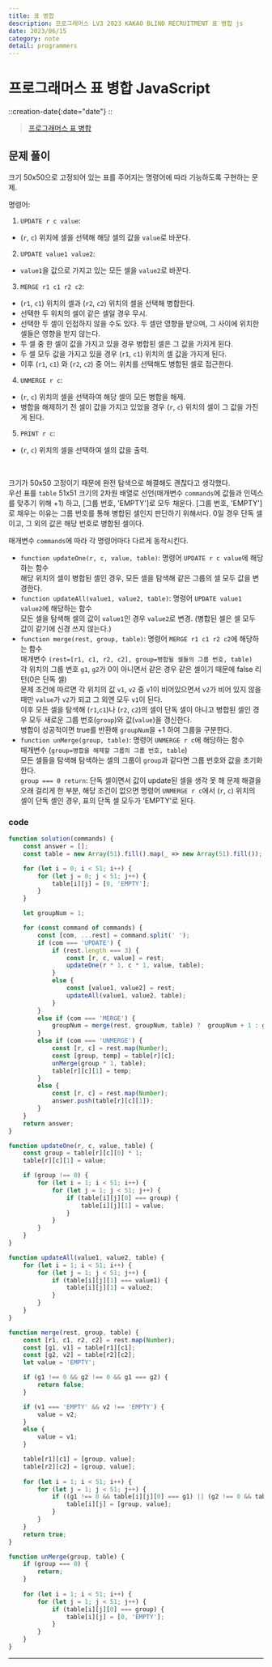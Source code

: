 ```yaml
---
title: 표 병합
description: 프로그래머스 LV3 2023 KAKAO BLIND RECRUITMENT 표 병합 js 
date: 2023/06/15
category: note
detail: programmers
---
```


# 프로그래머스 표 병합 JavaScript
::creation-date{:date="date"}
::

> <a href="https://school.programmers.co.kr/learn/courses/30/lessons/150366" target="_blank" class="font-bold">프로그래머스 표 병합</a>

## 문제 풀이
크기 50x50으로 고정되어 있는 표를 주어지는 명령어에 따라 기능하도록 구현하는 문제.  

명령어: 
1. `UPDATE r c value`:  
- (`r`, `c`) 위치에 셀을 선택해 해당 셀의 값을 `value`로 바꾼다.
2. `UPDATE value1 value2`:  
- `value1`을 값으로 가지고 있는 모든 셀을 `value2`로 바꾼다.
3. `MERGE r1 c1 r2 c2`:  
- (`r1`, `c1`) 위치의 셀과 (`r2`, `c2`) 위치의 셀을 선택해 병합한다.
- 선택한 두 위치의 셀이 같은 셀일 경우 무시.
- 선택한 두 셀이 인접하지 않을 수도 있다. 두 셀만 영향을 받으며, 그 사이에 위치한 셀들은 영향을 받지 않는다.
- 두 셀 중 한 셀이 값을 가지고 있을 경우 병합된 셀은 그 값을 가지게 된다.
- 두 셀 모두 값을 가지고 있을 경우 (`r1`, `c1`) 위치의 셀 값을 가지게 된다.
- 이후 (`r1`, `c1`) 와 (`r2`, `c2`) 중 어느 위치를 선택해도 병합된 셀로 접근한다. 
4. `UNMERGE r c`:  
- (`r`, `c`) 위치의 셀을 선택하여 해당 셀의 모든 병합을 해제.
- 병합을 해제하기 전 셀이 값을 가지고 있었을 경우 (`r`, `c`) 위치의 셀이 그 값을 가진 게 된다.
5. `PRINT r c`:  
- (`r`, `c`) 위치의 셀을 선택하여 셀의 값을 출력.    

<br />


크기가 50x50 고정이기 때문에 완전 탐색으로 해결해도 괜찮다고 생각했다.  
우선 표를 `table` 51x51 크기의 2차원 배열로 선언(매개변수 `commands`에 값들과 인덱스를 맞추기 위해 +1) 하고, \[그룹 번호, 'EMPTY']로 모두 채운다. \[그룹 번호, 'EMPTY']로 채우는 이유는 그룹 번호를 통해 병합된 셀인지 판단하기 위해서다. 0일 경우 단독 셀이고, 그 외의 값은 해당 번호로 병합된 셀이다.  

매개변수 `commands`에 따라 각 명령어마다 다르게 동작시킨다.  
- `function updateOne(r, c, value, table)`: 명령어 `UPDATE r c value`에 해당하는 함수  
해당 위치의 셀이 병합된 셀인 경우, 모든 셀을 탐색해 같은 그룹의 셀 모두 값을 변경한다.  
- `function updateAll(value1, value2, table)`: 명령어 `UPDATE value1 value2`에 해당하는 함수  
모든 셀을 탐색해 셀의 값이 `value1`인 경우 `value2`로 변경. (병합된 셀은 셀 모두 값이 같기에 신경 쓰지 않는다.)  
- `function merge(rest, group, table)`: 명령어 `MERGE r1 c1 r2 c2`에 해당하는 함수  
매개변수 `(rest=[r1, c1, r2, c2], group=병합될 셀들의 그룹 번호, table)`  
각 위치의 그룹 번호 `g1`, `g2`가 0이 아니면서 같은 경우 같은 셀이기 때문에 false 리턴(0은 단독 셀)  
문제 조건에 따르면 각 위치의 값 `v1`, `v2` 중 `v`1이 비어있으면서 `v2`가 비어 있지 않을 때만 `value`가 `v2`가 되고 그 외엔 모두 `v1`이 된다.  
이후 모든 셀을 탐색해 (`r1`,`c1`)나 (`r2`, `c2`)의 셀이 단독 셀이 아니고 병합된 셀인 경우 모두 새로운 그룹 번호(`group`)와 값(`value`)을 갱신한다.  
병합이 성공적이면 true를 반환해 `groupNum`을 +1 하여 그룹을 구분한다.  
- `function unMerge(group, table)`: 명령어 `UNMERGE r c`에 해당하는 함수  
매개변수 (`group=병합을 해제할 그룹의 그룹 번호, table`)  
모든 셀들을 탐색해 탐색하는 셀의 그룹이 `group`과 같다면 그룹 번호와 값을 초기화한다.  
`group === 0 return`: 단독 셀이면서 값이 update된 셀을 생각 못 해 문제 해결을 오래 걸리게 한 부분, 해당 조건이 없으면 명령어 `UNMERGE r c`에서 (`r`, `c`) 위치의 셀이 단독 셀인 경우, 표의 단독 셀 모두가 'EMPTY'로 된다.  

### code

```js
function solution(commands) {
    const answer = [];
    const table = new Array(51).fill().map(_ => new Array(51).fill());

    for (let i = 0; i < 51; i++) {
        for (let j = 0; j < 51; j++) {
            table[i][j] = [0, 'EMPTY'];
        }
    }

    let groupNum = 1;

    for (const command of commands) {
        const [com, ...rest] = command.split(' ');
        if (com === 'UPDATE') {
            if (rest.length === 3) {
                const [r, c, value] = rest;
                updateOne(r * 1, c * 1, value, table);
            }
            else {
                const [value1, value2] = rest;
                updateAll(value1, value2, table);
            }
        }
        else if (com === 'MERGE') {
            groupNum = merge(rest, groupNum, table) ?  groupNum + 1 : groupNum;
        }
        else if (com === 'UNMERGE') {
            const [r, c] = rest.map(Number);
            const [group, temp] = table[r][c];
            unMerge(group * 1, table);
            table[r][c][1] = temp;
        }
        else {
            const [r, c] = rest.map(Number);
            answer.push(table[r][c][1]);
        }
    }
    return answer;
}

function updateOne(r, c, value, table) {
    const group = table[r][c][0] * 1;
    table[r][c][1] = value;

    if (group !== 0) {
        for (let i = 1; i < 51; i++) {
            for (let j = 1; j < 51; j++) {
                if (table[i][j][0] === group) {
                    table[i][j][1] = value;
                }
            }
        }
    }
}

function updateAll(value1, value2, table) {
    for (let i = 1; i < 51; i++) {
        for (let j = 1; j < 51; j++) {
            if (table[i][j][1] === value1) {
                table[i][j][1] = value2;
            }
        }
    }
}

function merge(rest, group, table) {
    const [r1, c1, r2, c2] = rest.map(Number);
    const [g1, v1] = table[r1][c1];
    const [g2, v2] = table[r2][c2];
    let value = 'EMPTY';

    if (g1 !== 0 && g2 !== 0 && g1 === g2) {
        return false;
    }

    if (v1 === 'EMPTY' && v2 !== 'EMPTY') {
        value = v2;
    }
    else {
        value = v1;
    }

    table[r1][c1] = [group, value];
    table[r2][c2] = [group, value];
    
    for (let i = 1; i < 51; i++) {
        for (let j = 1; j < 51; j++) {
            if ((g1 !== 0 && table[i][j][0] === g1) || (g2 !== 0 && table[i][j][0] === g2) ) {
                table[i][j] = [group, value];
            }
        }
    }
    return true;
}

function unMerge(group, table) {
    if (group === 0) {
        return;
    }
    
    for (let i = 1; i < 51; i++) {
        for (let j = 1; j < 51; j++) {
            if (table[i][j][0] === group) {
                table[i][j] = [0, 'EMPTY'];
            }
        }
    }
}

```




---